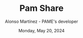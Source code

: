 ---
title: "Pam Share"
description: "This article explains the functionalities and use of the Pam Share section"
author: "Alonso Martínez - PAME's developer"
date: "Monday, May 20, 2024"
p1: ""
p2: ""
p3: ""
p4: ""
p5: ""
---